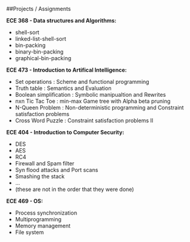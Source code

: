 ##Projects / Assignments

**ECE 368 - Data structures and Algorithms:**

- shell-sort
- linked-list-shell-sort
- bin-packing
- binary-bin-packing
- graphical-bin-packing

**ECE 473 - Introduction to Artifical Intelligence:**

- Set operations : Scheme and functional programming
- Truth table : Semantics and Evaluation
- Boolean simplification : Symbolic manipualtion and Rewrites
- nxn Tic Tac Toe : min-max Game tree with Alpha beta pruning
- N-Queen Problem : Non-deterministic programming and Constraint satisfaction problems
- Cross Word Puzzle : Constraint satisfaction problems II

**ECE 404 -  Introduction to Computer Security:**

- DES
- AES
- RC4
- Firewall and Spam filter
- Syn flood attacks and Port scans
- Smashing the stack
- ...
- (these are not in the order that they were done)

**ECE 469 - OS:**

- Process synchronization
- Multiprogramming	
- Memory management
- File system 	